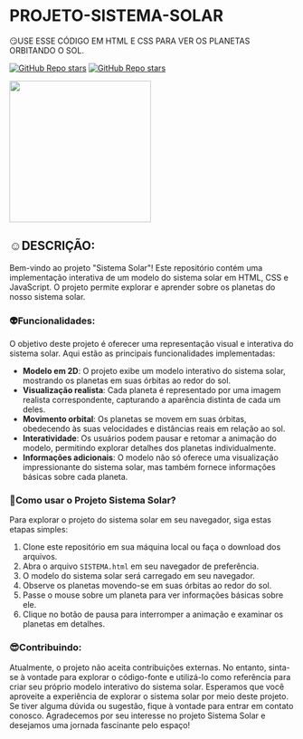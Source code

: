 # PROJETO-SISTEMA-SOLAR
😏USE ESSE CÓDIGO EM HTML E CSS PARA VER OS PLANETAS ORBITANDO O SOL.

[![GitHub Repo stars](https://img.shields.io/badge/VILHALVA-GITHUB-03A9F4?logo=github)](https://github.com/VILHALVA) 
[![GitHub Repo stars](https://img.shields.io/badge/MEUS-CURSOS-03A9F4?logo=github)](https://github.com/VILHALVA?tab=repositories&q=CURSO&type=public&language=&sort=) <br>

<img src="https://images.vexels.com/media/users/3/203408/isolated/lists/0f7ad5373bdbe3c3ea6defb24c74087d-ilustracao-do-sistema-solar.png" align="center" width="250"> <br>

## ☺DESCRIÇÃO:
Bem-vindo ao projeto "Sistema Solar"! Este repositório contém uma implementação interativa de um modelo do sistema solar em HTML, CSS e JavaScript. O projeto permite explorar e aprender sobre os planetas do nosso sistema solar.

### 👽Funcionalidades:
O objetivo deste projeto é oferecer uma representação visual e interativa do sistema solar. Aqui estão as principais funcionalidades implementadas:
- **Modelo em 2D**: O projeto exibe um modelo interativo do sistema solar, mostrando os planetas em suas órbitas ao redor do sol.
- **Visualização realista**: Cada planeta é representado por uma imagem realista correspondente, capturando a aparência distinta de cada um deles.
- **Movimento orbital**: Os planetas se movem em suas órbitas, obedecendo às suas velocidades e distâncias reais em relação ao sol.
- **Interatividade**: Os usuários podem pausar e retomar a animação do modelo, permitindo explorar detalhes dos planetas individualmente.
- **Informações adicionais**: O modelo não só oferece uma visualização impressionante do sistema solar, mas também fornece informações básicas sobre cada planeta.

### 🤗Como usar o Projeto Sistema Solar?
Para explorar o projeto do sistema solar em seu navegador, siga estas etapas simples:
1. Clone este repositório em sua máquina local ou faça o download dos arquivos.
2. Abra o arquivo `SISTEMA.html` em seu navegador de preferência.
3. O modelo do sistema solar será carregado em seu navegador.
4. Observe os planetas movendo-se em suas órbitas ao redor do sol.
5. Passe o mouse sobre um planeta para ver informações básicas sobre ele.
6. Clique no botão de pausa para interromper a animação e examinar os planetas em detalhes.

### 😎Contribuindo:
Atualmente, o projeto não aceita contribuições externas. No entanto, sinta-se à vontade para explorar o código-fonte e utilizá-lo como referência para criar seu próprio modelo interativo do sistema solar.
Esperamos que você aproveite a experiência de explorar o sistema solar por meio deste projeto. Se tiver alguma dúvida ou sugestão, fique à vontade para entrar em contato conosco. Agradecemos por seu interesse no projeto Sistema Solar e desejamos uma jornada fascinante pelo espaço!
